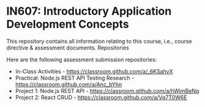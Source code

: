 # IN607: Introductory Application Development Concepts

This repository contains all information relating to this course, i.e., course directive & assessment documents.
Repositories

Here are the following assessment submission repositories:
* In-Class Activities - https://classroom.github.com/a/_6KSahyX
* Practical: Node.js REST API Testing Research - https://classroom.github.com/a/Anc_bYhn
* Project 1: Node.js REST API - https://classroom.github.com/a/hWjmBeNq
* Project 2: React CRUD - https://classroom.github.com/a/Vq7T0W6E

